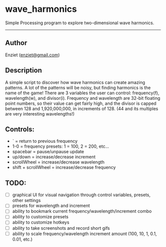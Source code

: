 # wave_harmonics
Simple Processing program to explore two-dimensional wave harmonics.

----
## Author

Enziet (enziet@gmail.com)


## Description

A simple script to discover how wave harmonics can create amazing patterns. A lot of the patterns
will be noisy, but finding harmonics is the name of the game! There are 3 variables the user can control:
frequency(f), wavelength(w), and divisor(i). Frequency and wavelength are 32-bit floating point numbers,
so their value can get fairly high, and the divisor is capped between 128 and 1,920,000,000, in increments
of 128. (44 and its multiples are very interesting wavelengths!)


## Controls:

- ` = return to previous frequency
- 1-0 = frequency presets: 1 = 100, 2 = 200, etc...
- spacebar = pause/unpause update
- up/down = increase/decrease increment
- scrollWheel = increase/decrease wavelength
- shift + scrollWheel = increase/decrease frequency


## TODO:

- [ ] graphical UI for visual navigation through control variables, presets, other settings
- [ ] presets for wavelength and increment
- [ ] ability to bookmark current frequency/wavelength/increment combo
- [ ] ability to customize presets
- [ ] ability to customize hotkeys
- [ ] ability to take screenshots and record short gifs
- [ ] ability to scale frequency/wavelength increment amount (100, 10, 1, 0.1, 0.01, etc.)
